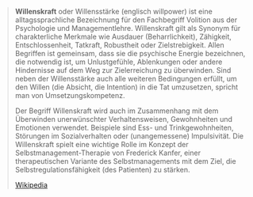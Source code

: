 > **Willenskraft** oder Willensstärke (englisch willpower) ist eine alltagssprachliche Bezeichnung für den Fachbegriff Volition aus der Psychologie und Managementlehre. Willenskraft gilt als Synonym für charakterliche Merkmale wie Ausdauer (Beharrlichkeit), Zähigkeit, Entschlossenheit, Tatkraft, Robustheit oder Zielstrebigkeit. Allen Begriffen ist gemeinsam, dass sie die psychische Energie bezeichnen, die notwendig ist, um Unlustgefühle, Ablenkungen oder andere Hindernisse auf dem Weg zur Zielerreichung zu überwinden. Sind neben der Willensstärke auch alle weiteren Bedingungen erfüllt, um den Willen (die Absicht, die Intention) in die Tat umzusetzen, spricht man von Umsetzungskompetenz.
>
> Der Begriff Willenskraft wird auch im Zusammenhang mit dem Überwinden unerwünschter Verhaltensweisen, Gewohnheiten und Emotionen verwendet. Beispiele sind Ess- und Trinkgewohnheiten, Störungen im Sozialverhalten oder (unangemessene) Impulsivität. Die Willenskraft spielt eine wichtige Rolle im Konzept der Selbstmanagement-Therapie von Frederick Kanfer, einer therapeutischen Variante des Selbstmanagements mit dem Ziel, die Selbstregulations­fähigkeit (des Patienten) zu stärken.
>
> [Wikipedia](https://de.wikipedia.org/wiki/Willenskraft)